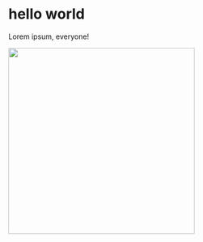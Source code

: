 hello world
============

Lorem ipsum, everyone!

<img src="https://upload.wikimedia.org/wikipedia/commons/7/77/The_New_York_Times_logo.png" width=368>

